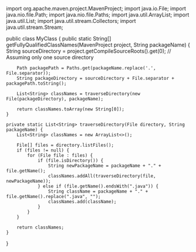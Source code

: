 import org.apache.maven.project.MavenProject;
import java.io.File;
import java.nio.file.Path;
import java.nio.file.Paths;
import java.util.ArrayList;
import java.util.List;
import java.util.stream.Collectors;
import java.util.stream.Stream;

public class MyClass {
    public static String[] getFullyQualifiedClassNames(MavenProject project, String packageName) {
        String sourceDirectory = project.getCompileSourceRoots().get(0); // Assuming only one source directory

        Path packagePath = Paths.get(packageName.replace('.', File.separator));
        String packageDirectory = sourceDirectory + File.separator + packagePath.toString();

        List<String> classNames = traverseDirectory(new File(packageDirectory), packageName);

        return classNames.toArray(new String[0]);
    }

    private static List<String> traverseDirectory(File directory, String packageName) {
        List<String> classNames = new ArrayList<>();

        File[] files = directory.listFiles();
        if (files != null) {
            for (File file : files) {
                if (file.isDirectory()) {
                    String newPackageName = packageName + "." + file.getName();
                    classNames.addAll(traverseDirectory(file, newPackageName));
                } else if (file.getName().endsWith(".java")) {
                    String className = packageName + "." + file.getName().replace(".java", "");
                    classNames.add(className);
                }
            }
        }

        return classNames;
    }
}
